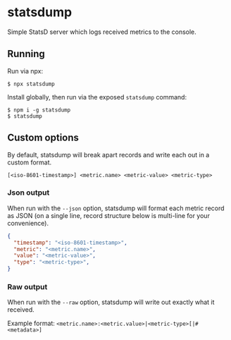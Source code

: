 # statsdump

Simple StatsD server which logs received metrics to the console.

## Running

Run via npx:

```
$ npx statsdump
```

Install globally, then run via the exposed `statsdump` command:

```
$ npm i -g statsdump
$ statsdump
```

## Custom options

By default, statsdump will break apart records and write each out in a custom format.

`[<iso-8601-timestamp>] <metric.name> <metric-value> <metric-type>`

### Json output

When run with the `--json` option, statsdump will format each metric record as JSON (on a single line, record structure below is multi-line for your convenience).

```json
{
  "timestamp": "<iso-8601-timestamp>",
  "metric": "<metric.name>",
  "value": "<metric-value>",
  "type": "<metric-type>",
}
```

### Raw output

When run with the `--raw` option, statsdump will write out exactly what it received.

Example format:
`<metric.name>:<metric.value>|<metric-type>[|#<metadata>]`

